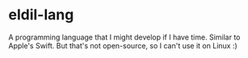 # eldil-lang
A programming language that I might develop if I have time. Similar to Apple's Swift. But that's not open-source, so I can't use it on Linux :)
